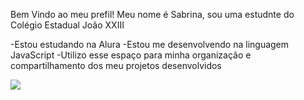 Bem Vindo ao meu prefil! 
Meu nome é Sabrina, sou uma estudnte do Colégio Estadual João XXIII

-Estou estudando na Alura
-Estou me desenvolvendo na linguagem JavaScript
-Utilizo esse espaço para minha organização e compartilhamento dos meu projetos desenvolvidos

![](https://media.tenor.com/YwCoF_AO0wQAAAAC/inside-out-joy.gif)
